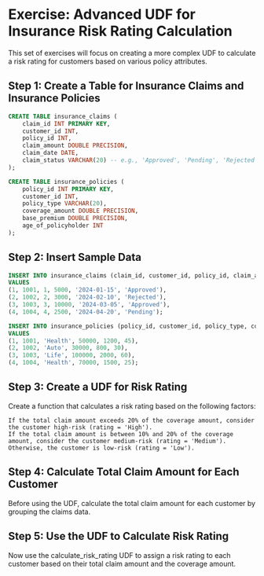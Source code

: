 # Exercise: Advanced UDF for Insurance Risk Rating Calculation

This set of exercises will focus on creating a more complex UDF to calculate a risk rating for customers based on various policy attributes.

## Step 1: Create a Table for Insurance Claims and Insurance Policies

```sql
CREATE TABLE insurance_claims (
    claim_id INT PRIMARY KEY,
    customer_id INT,
    policy_id INT,
    claim_amount DOUBLE PRECISION,
    claim_date DATE,
    claim_status VARCHAR(20) -- e.g., 'Approved', 'Pending', 'Rejected'
);
```

```sql
CREATE TABLE insurance_policies (
    policy_id INT PRIMARY KEY,
    customer_id INT,
    policy_type VARCHAR(20),
    coverage_amount DOUBLE PRECISION,
    base_premium DOUBLE PRECISION,
    age_of_policyholder INT
);
```

## Step 2: Insert Sample Data

```sql
INSERT INTO insurance_claims (claim_id, customer_id, policy_id, claim_amount, claim_date, claim_status)
VALUES
(1, 1001, 1, 5000, '2024-01-15', 'Approved'),
(2, 1002, 2, 3000, '2024-02-10', 'Rejected'),
(3, 1003, 3, 10000, '2024-03-05', 'Approved'),
(4, 1004, 4, 2500, '2024-04-20', 'Pending');
```

```sql
INSERT INTO insurance_policies (policy_id, customer_id, policy_type, coverage_amount, base_premium, age_of_policyholder)
VALUES
(1, 1001, 'Health', 50000, 1200, 45),
(2, 1002, 'Auto', 30000, 800, 30),
(3, 1003, 'Life', 100000, 2000, 60),
(4, 1004, 'Health', 70000, 1500, 25);
```

## Step 3: Create a UDF for Risk Rating

Create a function that calculates a risk rating based on the following factors:

```
If the total claim amount exceeds 20% of the coverage amount, consider the customer high-risk (rating = 'High').
If the total claim amount is between 10% and 20% of the coverage amount, consider the customer medium-risk (rating = 'Medium').
Otherwise, the customer is low-risk (rating = 'Low').
```

## Step 4: Calculate Total Claim Amount for Each Customer

Before using the UDF, calculate the total claim amount for each customer by grouping the claims data.

## Step 5: Use the UDF to Calculate Risk Rating

Now use the calculate_risk_rating UDF to assign a risk rating to each customer based on their total claim amount and the coverage amount.
